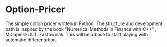 # Option-Pricer
The simple option pricer written in Python. The structure and development path is inspired by the book "Numerical Methods in Finance with C++" , M.Capiński &amp; T. Zastawniak. This will be a base to start playing with automatic differentation.

